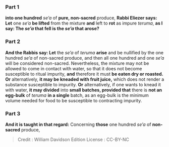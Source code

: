 
### Part 1
<b>into one hundred</b> <i>se’a</i> of <b>pure, non-sacred</b> produce, <b>Rabbi Eliezer says: Let</b> one <i>se’a</i> <b>be lifted</b> from the mixture <b>and</b> left to <b>rot</b> as impure <i>teruma</i>, <b>as I say: The <i>se’a</i> that fell is the <i>se’a</i> that arose?</b>

### Part 2
<b>And the Rabbis say: Let</b> the <i>se’a</i> of <i>teruma</i> <b>arise</b> and be nullified by the one hundred <i>se’a</i> of non-sacred produce, and then all one hundred and one <i>se’a</i> will be considered non-sacred. Nevertheless, the mixture may not be allowed to come in contact with water, so that it does not become susceptible to ritual impurity, <b>and</b> therefore it must <b>be eaten dry or roasted. Or</b> alternatively, <b>it may be kneaded with fruit juice,</b> which does not render a substance susceptible to impurity. <b>Or</b> alternatively, if one wants to knead it with water, <b>it may divided</b> into <b>small batches, provided that</b> there is <b>not an egg-bulk</b> of <i>teruma</i> <b>in a single</b> batch, as an egg-bulk is the minimum volume needed for food to be susceptible to contracting impurity.

### Part 3
<b>And it is taught in that regard:</b> Concerning <b>those</b> one hundred <i>se’a</i> of <b>non-sacred</b> produce,

>Credit : William Davidson Edition
>License : CC-BY-NC